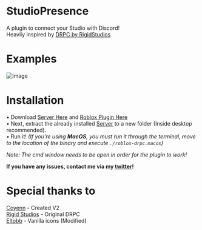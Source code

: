 # StudioPresence

A plugin to connect your Studio with Discord!   
Heavily inspired by [DRPC by RigidStudios](https://devforum.roblox.com/t/1086405)

# Examples

![image](https://user-images.githubusercontent.com/77511250/206878575-bb916317-6909-4053-b9a0-723aa496337f.png)

# Installation

• Download [Server Here](https://github.com/iArxic/StudioPresence/releases/tag/v2) and [Roblox Plugin Here](https://www.roblox.com/library/11213975679/StudioPresence)    
• Next, extract the already installed [Server](https://github.com/iArxic/StudioPresence/releases/tag/v2) to a new folder (Inside desktop recommended).    
• Run it! *(If you're using **MacOS**, you must run it through the terminal, move to the location of the binary and execute `./roblox-drpc.macos`)*

_Note: The cmd window needs to be open in order for the plugin to work!_

**If you have any issues, contact me via my [twitter](https://twitter.com/iArxic)!**

# Special thanks to   
[Coyenn](https://github.com/Coyenn) - Created V2    
[Rigid Studios](https://devforum.roblox.com/u/Rigid_Studios) - Original DRPC    
[Eltobb](https://devforum.roblox.com/u/Elttob) - Vanilla icons (Modified)
